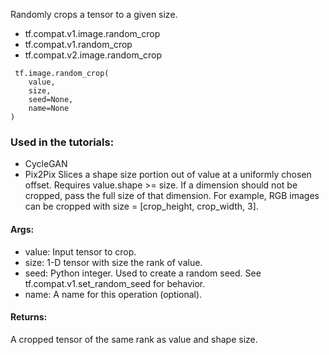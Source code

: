 Randomly crops a tensor to a given size.
- tf.compat.v1.image.random_crop
- tf.compat.v1.random_crop
- tf.compat.v2.image.random_crop

```
 tf.image.random_crop(
    value,
    size,
    seed=None,
    name=None
)
```
### Used in the tutorials:
- CycleGAN
- Pix2Pix
Slices a shape size portion out of value at a uniformly chosen offset. Requires value.shape >= size.
If a dimension should not be cropped, pass the full size of that dimension. For example, RGB images can be cropped with size = [crop_height, crop_width, 3].
#### Args:
- value: Input tensor to crop.
- size: 1-D tensor with size the rank of value.
- seed: Python integer. Used to create a random seed. See tf.compat.v1.set_random_seed for behavior.
- name: A name for this operation (optional).
#### Returns:
A cropped tensor of the same rank as value and shape size.

